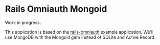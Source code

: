 Rails Omniauth Mongoid
=========

Work in progress.

This application is based on the [rails-omniauth](https://github.com/RailsApps/rails-omniauth) example application. We'll use MongoDB with the Mongoid gem instead of SQLite and Active Record.
